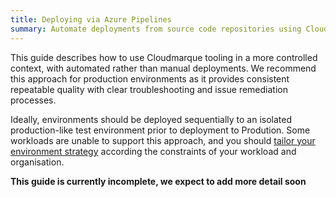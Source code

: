 ```yaml
---
title: Deploying via Azure Pipelines
summary: Automate deployments from source code repositories using Cloudmarque PowerShell Tools for Azure and Azure Pipelines.
---
```

This guide describes how to use Cloudmarque tooling in a more controlled context, with automated rather than manual deployments. We recommend this approach for production environments as it provides consistent repeatable quality with clear troubleshooting and issue remediation processes.

Ideally, environments should be deployed sequentially to an isolated production-like test environment prior to deployment to Prodution. Some workloads are unable to support this approach, and you should [tailor your environment strategy](/cloudmarque/architecture/devops/environments.html) according the constraints of your workload and organisation.

**This guide is currently incomplete, we expect to add more detail soon**